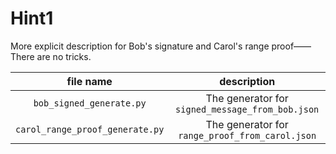 # Hint1

More explicit description for Bob's signature and Carol's range proof——There are no tricks.

|            file name            |                   description                    |
| :-----------------------------: | :----------------------------------------------: |
|    `bob_signed_generate.py`     | The generator for `signed_message_from_bob.json` |
| `carol_range_proof_generate.py` | The generator for `range_proof_from_carol.json`  |
